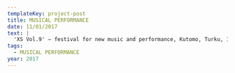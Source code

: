 ```yaml
---
templateKey: project-post
title: MUSICAL PERFORMANCE
date: 11/01/2017
text: |
  'XS Vol.9' – festival for new music and performance, Kutomo, Turku, 11/2017
tags:
  - MUSICAL PERFORMANCE
year: 2017
---
```


